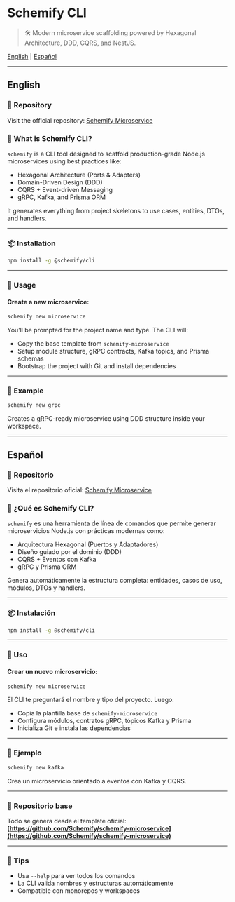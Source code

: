 # Schemify CLI

> 🛠️ Modern microservice scaffolding powered by Hexagonal Architecture, DDD, CQRS, and NestJS.

[English](#english) | [Español](#español)

---

## English

### 🔗 Repository

Visit the official repository: [Schemify Microservice](https://github.com/Schemify/schemify-microservice)

### 🚀 What is Schemify CLI?

`schemify` is a CLI tool designed to scaffold production-grade Node.js microservices using best practices like:

- Hexagonal Architecture (Ports & Adapters)
- Domain-Driven Design (DDD)
- CQRS + Event-driven Messaging
- gRPC, Kafka, and Prisma ORM

It generates everything from project skeletons to use cases, entities, DTOs, and handlers.

---

### 📦 Installation

```bash
npm install -g @schemify/cli
````

---

### 📂 Usage

#### Create a new microservice:

```bash
schemify new microservice
```

You’ll be prompted for the project name and type. The CLI will:

* Copy the base template from `schemify-microservice`
* Setup module structure, gRPC contracts, Kafka topics, and Prisma schemas
* Bootstrap the project with Git and install dependencies

---

### 🧪 Example

```bash
schemify new grpc
```

Creates a gRPC-ready microservice using DDD structure inside your workspace.

---

## Español

### 🔗 Repositorio

Visita el repositorio oficial: [Schemify Microservice](https://github.com/Schemify/schemify-microservice)

### 🚀 ¿Qué es Schemify CLI?

`schemify` es una herramienta de línea de comandos que permite generar microservicios Node.js con prácticas modernas como:

* Arquitectura Hexagonal (Puertos y Adaptadores)
* Diseño guiado por el dominio (DDD)
* CQRS + Eventos con Kafka
* gRPC y Prisma ORM

Genera automáticamente la estructura completa: entidades, casos de uso, módulos, DTOs y handlers.

---

### 📦 Instalación

```bash
npm install -g @schemify/cli
```

---

### 📂 Uso

#### Crear un nuevo microservicio:

```bash
schemify new microservice
```

El CLI te preguntará el nombre y tipo del proyecto. Luego:

* Copia la plantilla base de `schemify-microservice`
* Configura módulos, contratos gRPC, tópicos Kafka y Prisma
* Inicializa Git e instala las dependencias

---

### 🧪 Ejemplo

```bash
schemify new kafka
```

Crea un microservicio orientado a eventos con Kafka y CQRS.

---

### 👀 Repositorio base

Todo se genera desde el template oficial:
**[https://github.com/Schemify/schemify-microservice](https://github.com/Schemify/schemify-microservice)**

---

### 🧠 Tips

* Usa `--help` para ver todos los comandos
* La CLI valida nombres y estructuras automáticamente
* Compatible con monorepos y workspaces